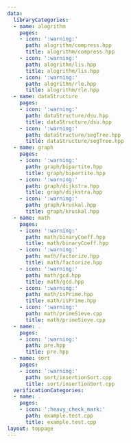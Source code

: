 ```yaml
---
data:
  libraryCategories:
  - name: alogrithm
    pages:
    - icon: ':warning:'
      path: alogrithm/compress.hpp
      title: alogrithm/compress.hpp
    - icon: ':warning:'
      path: alogrithm/lis.hpp
      title: alogrithm/lis.hpp
    - icon: ':warning:'
      path: alogrithm/rle.hpp
      title: alogrithm/rle.hpp
  - name: dataStructure
    pages:
    - icon: ':warning:'
      path: dataStructure/dsu.hpp
      title: dataStructure/dsu.hpp
    - icon: ':warning:'
      path: dataStructure/segTree.hpp
      title: dataStructure/segTree.hpp
  - name: graph
    pages:
    - icon: ':warning:'
      path: graph/bipartite.hpp
      title: graph/bipartite.hpp
    - icon: ':warning:'
      path: graph/dijkstra.hpp
      title: graph/dijkstra.hpp
    - icon: ':warning:'
      path: graph/kruskal.hpp
      title: graph/kruskal.hpp
  - name: math
    pages:
    - icon: ':warning:'
      path: math/binaryCoeff.hpp
      title: math/binaryCoeff.hpp
    - icon: ':warning:'
      path: math/factorize.hpp
      title: math/factorize.hpp
    - icon: ':warning:'
      path: math/gcd.hpp
      title: math/gcd.hpp
    - icon: ':warning:'
      path: math/isPrime.hpp
      title: math/isPrime.hpp
    - icon: ':warning:'
      path: math/primeSieve.cpp
      title: math/primeSieve.cpp
  - name: .
    pages:
    - icon: ':warning:'
      path: pre.hpp
      title: pre.hpp
  - name: sort
    pages:
    - icon: ':warning:'
      path: sort/insertionSort.cpp
      title: sort/insertionSort.cpp
  verificationCategories:
  - name: .
    pages:
    - icon: ':heavy_check_mark:'
      path: example.test.cpp
      title: example.test.cpp
layout: toppage
---
```

